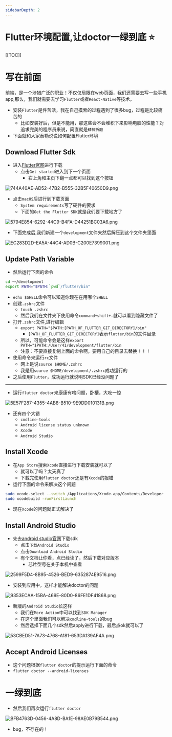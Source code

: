 ```yaml
---
sidebarDepth: 2
---
```

# Flutter环境配置,让doctor一绿到底 :star:
[[TOC]]
# 写在前面
前端，是一个涉猎广泛的职业！不仅仅局限在web页面，我们还需要去写一些手机app,那么，我们就需要去学习`Flutter`或者`React-Native`等技术。

- 安装`Flutter`是件苦活，我在自己摸索的过程遇到了很多bug，过程是比较痛苦的
    - 比如安装好后，但是不能用，那这些会不会堆积下来影响电脑的性能？对追求完美的程序员来说，简直就是`精神折磨`
- 下面就和大家泰勒说说如何配置Flutter环境

## Download Flutter Sdk
- 进入[Flutter官网](https://flutter.dev/)进行下载
    - 点击`Get started`进入到下一个页面
        - 右上角和主页下翻一点都可以找到这个按钮


![744A40AE-AD52-47B2-B555-32B5F40650D9.png](https://p6-juejin.byteimg.com/tos-cn-i-k3u1fbpfcp/96a1e9eb7cee47c982c779e40a3b949f~tplv-k3u1fbpfcp-watermark.image?)
- 点击`macOS`后进行到下载页面
    - `System requirements`写了硬件的要求
    - 下面的`Get the Flutter SDK`就是我们要下载地方了

![5794E854-6292-44C9-B4FA-D44251BC03A6.png](https://p3-juejin.byteimg.com/tos-cn-i-k3u1fbpfcp/6f703ef443b746b8b088dcb36afa50ed~tplv-k3u1fbpfcp-watermark.image?)

- 下面完成后,我们新建一个`development`文件夹然后解压到这个文件夹里面

![EC283D2D-EA5A-44C4-AD0B-C200E7399001.png](https://p9-juejin.byteimg.com/tos-cn-i-k3u1fbpfcp/7e0157fb88894d658e179015c7991de0~tplv-k3u1fbpfcp-watermark.image?)
## Update Path Variable
- 然后运行下面的命令
```bash
cd ～/development
export PATH="$PATH:`pwd`/flutter/bin"
```
- `echo $SHELL`命令可以知道你现在在用哪个`SHELL`
- 创建`.zshrc`文件
    - `touch .zshrc`
    - 然后我们在文件夹下使用命令`command+shift+.`就可以看到隐藏文件了
- 打开`.zshrc`文件,进行编辑
    - `export PATH="$PATH:[PATH_OF_FLUTTER_GIT_DIRECTORY]/bin"`
        - `[PATH_OF_FLUTTER_GIT_DIRECTORY]`表示`flutter/bin`的文件目录
    - 所以，可能命令会是这样`export PATH="$PATH:/User/41/development/flutter/bin`
    - 注意：不要直接复制上面的命令啊，要用自己的目录去替换！！！
- 使用命令来运行`rc`文件
    - 网上是说`source $HOME/.zshrc`
    - 我是用`source $HOME/development/.zshrc`成功运行的
- 之后使用`Flutter`，成功运行就说明SDK已经没问题了
***
- 运行`flutter doctor`来康康有啥问题，卧槽，大吃一惊

![5E57F287-4355-4AB8-B510-9E9DD010131B.png](https://p1-juejin.byteimg.com/tos-cn-i-k3u1fbpfcp/14409f989fb94aac9c772b2bc98728a9~tplv-k3u1fbpfcp-watermark.image?)

- 还有四个大错
    - `cmdline-tools`
    - `Android license status unknown`
    - `Xcode`
    - `Android Studio`
## Install Xcode
- 在`App Store`搜索`Xcode`直接进行下载安装就可以了
    - 就可以了吗？太天真了
    - 下载完使用`flutter doctor`还是有`Xcode`的报错
- 运行下面的命令来解决这个问题
```bash
sudo xcode-select --switch /Applications/Xcode.app/Contents/Developer
sudo xcodebuild -runFirstLaunch
```
- 现在`Xcode`的问题就正式解决了
## Install Android Studio
- 先去[android studio官网](https://developer.android.com/)下载sdk
    - 点击`下载Android Studio`
    - 点击`Download Android Studio`
    - 有个文档让你看，点已经读了，然后下载对应版本
        - 芯片型号在关于本机中查看

![2599F5D4-8B95-4526-BED9-6352874E9516.png](https://p9-juejin.byteimg.com/tos-cn-i-k3u1fbpfcp/8b02963e19db4d81b8b30124a0a9c7d5~tplv-k3u1fbpfcp-watermark.image?)
- 安装到应用中，这样才能解决doctor的问题

![9353ECAA-15BA-469E-80D0-86FE1DF41868.png](https://p6-juejin.byteimg.com/tos-cn-i-k3u1fbpfcp/1db15b3cd0fe48b9ababa3ccf0d994ae~tplv-k3u1fbpfcp-watermark.image?)

- 新版的`Android Studio`长这样
    - 我们在`More Action`中可以找到`SDK Manager`
    - 在这个里面我们可以解决`cmdline-tools`的bug
    - 然后选择下面几个sdk然后apply进行下载，最后点ok就可以了

![53CBED51-7A73-4768-A181-653DA139AF4A.png](https://p9-juejin.byteimg.com/tos-cn-i-k3u1fbpfcp/bcd8adce6ee94aebbd2625556586948f~tplv-k3u1fbpfcp-watermark.image?)

## Accept Android Licenses
- 这个问题根据`flutter doctor`的提示运行下面的命令
- `flutter doctor --android-licenses`

# 一绿到底
- 然后我们再次运行`flutter doctor`



![BFB4763D-0456-4A8D-BA1E-98AE0B79B544.png](https://p3-juejin.byteimg.com/tos-cn-i-k3u1fbpfcp/2b519783d90f45b095153c9eb19a60b3~tplv-k3u1fbpfcp-watermark.image?)


- bug，不存在的！

